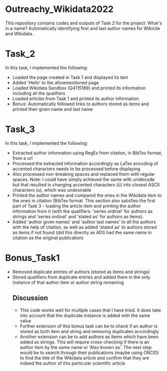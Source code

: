 # Outreachy_Wikidata2022
This repository contains codes and outputs of Task 2 for the project: What's in a name? Automatically identifying first and last author names for Wikicite and Wikidata.

# Task_2
In this task, I implemented the following:
* Loaded the page created in Task 1 and displayed its text
* Added 'Hello' to the aforementioned page
* Loaded Wikidata Sandbox (Q4115189) and printed its information including all the qualifiers 
* Loaded articles from Task 1 and printed its author information
* Bonus: Automatically followed links to authors stored as items and printed their given name and last name

# Task_3
In this task, I implemented the following:
* Extracted author information using RegEx from citation, in BibTex format, from a url
* Processed the extracted information accordingly as LaTex encoding of accented characters needs to be processed before displaying
* Also processed non-breaking spaces and replaced them with regular spaces. Note: I could have simply achieved the same with unidecode but that resulted in changing accented characters (ü) into closest ASCII characters (u), which was undesirable
* Printed the author names and compared the ones in the Wikidata item to the ones in citation (BibTex format. This section also satisfies the first part of Task 3 - loading the article item and printing the author information from it (with the qualifiers: 'series ordinal' for authors as strings and 'series ordinal' and 'stated as' for authors as items). 
* Added 'author given names' and 'author last names' to all the authors with the help of citation, as well as added 'stated as' to authors stored as items if not found (did this directly as ADS had the same name in citation as the original publication)

# Bonus_Task1
* Removed duplicate entries of authors (stored as items and strings)
* Stored qualifiers from duplicate entries and added them in the only instance of that author item or author string remaining
  ## Discussion
  * This code works well for multiple cases that I have tried. It does take into account that the duplicate instance is added with the same value
  * Further extension of this bonus task can be to check if an author is stored as both item and string and removing duplicates accordingly
  * Another extension can be to add authors as items which have been added as strings. This will require cross-checking if there is an author item by the same name or    'Also known as'. The next step would be to search through their publications (maybe using ORCID) to find the title of the Wikidata article and confirm that they are indeed the author of this particular scientific article


